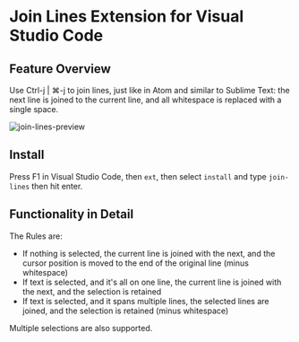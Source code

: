 # Join Lines Extension for Visual Studio Code

## Feature Overview

Use Ctrl-j | ⌘-j to join lines, just like in Atom and similar to Sublime Text: the next line is joined to
the current line, and all whitespace is replaced with a single space.

![join-lines-preview](https://cloud.githubusercontent.com/assets/2899448/11255751/36ee036a-8e48-11e5-8e1f-8889bf2df026.gif)

## Install

Press F1 in Visual Studio Code, then `ext`, then select `install` and type `join-lines` then hit enter.

## Functionality in Detail

The Rules are:
* If nothing is selected, the current line is joined with the next, and the cursor position is moved to the end
of the original line (minus whitespace)
* If text is selected, and it's all on one line, the current line is joined with the next, and the selection is retained
* If text is selected, and it spans multiple lines, the selected lines are joined, and the selection is retained (minus whitespace)

Multiple selections are also supported.
